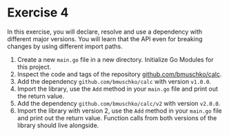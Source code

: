 # Exercise 4

In this exercise, you will declare, resolve and use a dependency with different major versions. You will learn that the API even for breaking changes by using different import paths.

1. Create a new `main.go` file in a new directory. Initialize Go Modules for this project.
2. Inspect the code and tags of the repository [github.com/bmuschko/calc](https://github.com/bmuschko/calc).
2. Add the dependency `github.com/bmuschko/calc` with version `v1.0.0`.
3. Import the library, use the `Add` method in your `main.go` file and print out the return value.
4. Add the dependency `github.com/bmuschko/calc/v2` with version `v2.0.0`.
5. Import the library with version 2, use the `Add` method in your `main.go` file and print out the return value. Function calls from both versions of the library should live alongside.